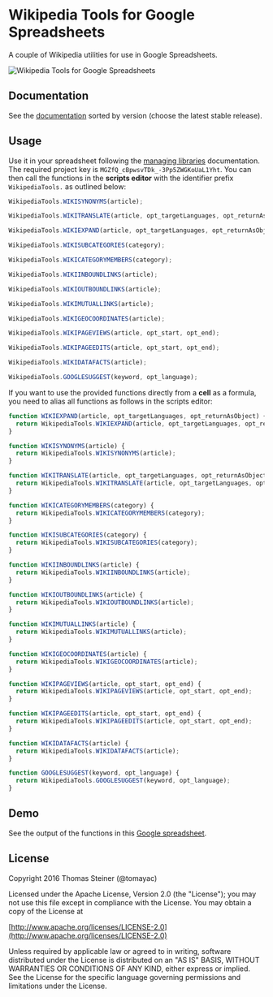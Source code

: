 # Wikipedia Tools for Google Spreadsheets
A couple of Wikipedia utilities for use in Google Spreadsheets.

![Wikipedia Tools for Google Spreadsheets](https://lh3.googleusercontent.com/K_SEDvOrgATTpLMMFCHhfjeH2Cgn05lyu0dmFcrZVNwErD2RQMxNLsJ-AG8QQgQsO1h1zi5-3qudgMi-Cs12MuW_rmE "Wikipedia Tools for Google Spreadsheets")

## Documentation
See the [documentation](https://script.google.com/macros/library/versions/d/MGZfQ_cBpwsvTDk_-3Pp5ZWGKoUaL1Yht)
sorted by version (choose the latest stable release).

## Usage
Use it in your spreadsheet following the [managing libraries](https://developers.google.com/apps-script/guide_libraries)
documentation. The required project key is ```MGZfQ_cBpwsvTDk_-3Pp5ZWGKoUaL1Yht```. You can then call the functions in the **scripts editor**
with the identifier prefix `WikipediaTools.` as outlined below:

```javascript
WikipediaTools.WIKISYNONYMS(article);

WikipediaTools.WIKITRANSLATE(article, opt_targetLanguages, opt_returnAsObject, opt_skipHeader);

WikipediaTools.WIKIEXPAND(article, opt_targetLanguages, opt_returnAsObject);

WikipediaTools.WIKISUBCATEGORIES(category);

WikipediaTools.WIKICATEGORYMEMBERS(category);

WikipediaTools.WIKIINBOUNDLINKS(article);

WikipediaTools.WIKIOUTBOUNDLINKS(article);

WikipediaTools.WIKIMUTUALLINKS(article);

WikipediaTools.WIKIGEOCOORDINATES(article);

WikipediaTools.WIKIPAGEVIEWS(article, opt_start, opt_end);

WikipediaTools.WIKIPAGEEDITS(article, opt_start, opt_end);

WikipediaTools.WIKIDATAFACTS(article);

WikipediaTools.GOOGLESUGGEST(keyword, opt_language);
```

If you want to use the provided functions directly from a **cell** as a formula, you need to alias all functions as follows in the scripts editor:

```javascript
function WIKIEXPAND(article, opt_targetLanguages, opt_returnAsObject) {
  return WikipediaTools.WIKIEXPAND(article, opt_targetLanguages, opt_returnAsObject);
}

function WIKISYNONYMS(article) {
  return WikipediaTools.WIKISYNONYMS(article);
}

function WIKITRANSLATE(article, opt_targetLanguages, opt_returnAsObject, opt_skipHeader) {
  return WikipediaTools.WIKITRANSLATE(article, opt_targetLanguages, opt_returnAsObject, opt_skipHeader);
}

function WIKICATEGORYMEMBERS(category) {
  return WikipediaTools.WIKICATEGORYMEMBERS(category);
}

function WIKISUBCATEGORIES(category) {
  return WikipediaTools.WIKISUBCATEGORIES(category);
}

function WIKIINBOUNDLINKS(article) {
  return WikipediaTools.WIKIINBOUNDLINKS(article);
}

function WIKIOUTBOUNDLINKS(article) {
  return WikipediaTools.WIKIOUTBOUNDLINKS(article);
}

function WIKIMUTUALLINKS(article) {
  return WikipediaTools.WIKIMUTUALLINKS(article);
}

function WIKIGEOCOORDINATES(article) {
  return WikipediaTools.WIKIGEOCOORDINATES(article);
}

function WIKIPAGEVIEWS(article, opt_start, opt_end) {
  return WikipediaTools.WIKIPAGEVIEWS(article, opt_start, opt_end);
}

function WIKIPAGEEDITS(article, opt_start, opt_end) {
  return WikipediaTools.WIKIPAGEEDITS(article, opt_start, opt_end);
}

function WIKIDATAFACTS(article) {
  return WikipediaTools.WIKIDATAFACTS(article);
}

function GOOGLESUGGEST(keyword, opt_language) {
  return WikipediaTools.GOOGLESUGGEST(keyword, opt_language);
}
```

## Demo
See the output of the functions in this [Google spreadsheet](https://docs.google.com/spreadsheets/d/1sVduZul787O-bRzuy0UKpRl7bkouxwaIOsxXuJGm6yg/edit?usp=sharing).

## License

Copyright 2016 Thomas Steiner (@tomayac)

Licensed under the Apache License, Version 2.0 (the "License");
you may not use this file except in compliance with the License.
You may obtain a copy of the License at

[http://www.apache.org/licenses/LICENSE-2.0](http://www.apache.org/licenses/LICENSE-2.0)

Unless required by applicable law or agreed to in writing, software
distributed under the License is distributed on an "AS IS" BASIS,
WITHOUT WARRANTIES OR CONDITIONS OF ANY KIND, either express or implied.
See the License for the specific language governing permissions and
limitations under the License.
